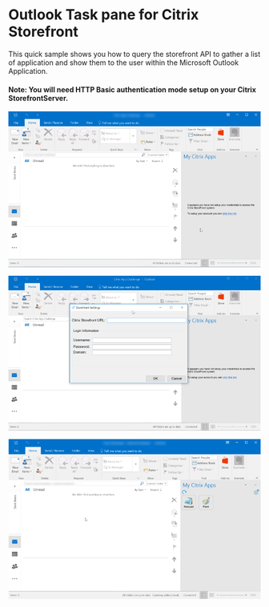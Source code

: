 ﻿# Outlook Task pane for Citrix Storefront

This quick sample shows you how to query the storefront
API to gather a list of application and show them to the 
user within the Microsoft Outlook Application.

#### Note: You will need HTTP Basic authentication mode setup on your Citrix StorefrontServer.

![Initial Configuration screen](https://github.com/citrix/Storefront-Outlook/blob/master/GithubImages/OutlookStorefront-Config1.png)

![Setting Screen](https://github.com/citrix/Storefront-Outlook/blob/master/GithubImages/OutlookStorefront-Config2.png)

![Application Screen](https://github.com/citrix/Storefront-Outlook/blob/master/GithubImages/OutlookStorefront-Apps.png)

